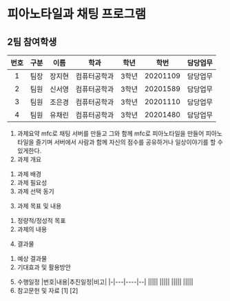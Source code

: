 # 피아노타일과 채팅 프로그램
## 2팀 참여학생
|번호|구분|이름|학과|학년|학번|담당업무|
|:-:|---|---|---|---|---|----|
|1|팀장|장지현|컴퓨터공학과|3학년|20201109|담당업무|
|2|팀원|신서영|컴퓨터공학과|3학년|20201589|담당업무|
|3|팀원|조은경|컴퓨터공학과|3학년|20201110|담당업무|
|4|팀원|유채린|컴퓨터공학과|3학년|20201480|담당업무|

1. 과제요약
mfc로 채팅 서버를 만들고 그와 함께 mfc로 피아노타일을 만들어 피아노 타일을 즐기며 서버에서 사람과 함께 자신의 점수를 공유하거나 일상이야기를 할 수 있게한다.
2. 과제 개요 
  1) 과제 배경
  2) 과제 필요성
  3) 과제 선택 동기
3. 과제 목표 및 내용
  1) 정량적/정성적 목표
  2) 과제의 내용
4. 결과물
  1) 예상 결과물
  2) 기대효과 및 활용방안
5. 수행일정
|번호|내용|추진일정|비고|
|-|---|----|--|
|||||
|||||
|||||
|||||
6. 참고문헌 및 자료
[1]
[2]
